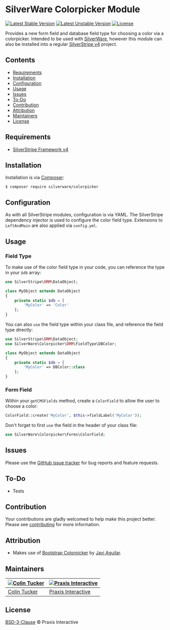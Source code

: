 # SilverWare Colorpicker Module

[![Latest Stable Version](https://poser.pugx.org/silverware/colorpicker/v/stable)](https://packagist.org/packages/silverware/colorpicker)
[![Latest Unstable Version](https://poser.pugx.org/silverware/colorpicker/v/unstable)](https://packagist.org/packages/silverware/colorpicker)
[![License](https://poser.pugx.org/silverware/colorpicker/license)](https://packagist.org/packages/silverware/colorpicker)

Provides a new form field and database field type for choosing a color via a colorpicker. Intended
to be used with [SilverWare][silverware], however this module can also be installed into a regular
[SilverStripe v4][silverstripe-framework] project.

## Contents

- [Requirements](#requirements)
- [Installation](#installation)
- [Configuration](#configuration)
- [Usage](#usage)
- [Issues](#issues)
- [To-Do](#to-do)
- [Contribution](#contribution)
- [Attribution](#attribution)
- [Maintainers](#maintainers)
- [License](#license)

## Requirements

- [SilverStripe Framework v4][silverstripe-framework]

## Installation

Installation is via [Composer][composer]:

```
$ composer require silverware/colorpicker
```

## Configuration

As with all SilverStripe modules, configuration is via YAML. The SilverStripe dependency injector is
used to configure the color field type. Extensions to `LeftAndMain` are also applied via `config.yml`.

## Usage

### Field Type

To make use of the color field type in your code, you can reference the type in your `$db` array:

```php
use SilverStripe\ORM\DataObject;

class MyObject extends DataObject
{
    private static $db = [
        'MyColor' => 'Color'
    ];
}
```

You can also `use` the field type within your class file, and reference the field type directly:

```php
use SilverStripe\ORM\DataObject;
use SilverWare\Colorpicker\ORM\FieldType\DBColor;

class MyObject extends DataObject
{
    private static $db = [
        'MyColor' => DBColor::class
    ];
}
```

### Form Field

Within your `getCMSFields` method, create a `ColorField` to allow the user to choose a color:

```php
ColorField::create('MyColor', $this->fieldLabel('MyColor'));
```

Don't forget to first `use` the field in the header of your class file:

```php
use SilverWare\Colorpicker\Forms\ColorField;
```

## Issues

Please use the [GitHub issue tracker][issues] for bug reports and feature requests.

## To-Do

- Tests

## Contribution

Your contributions are gladly welcomed to help make this project better.
Please see [contributing](CONTRIBUTING.md) for more information.

## Attribution

- Makes use of [Bootstrap Colorpicker][bootstrap-colorpicker] by [Javi Aguilar](https://github.com/itsjavi).

## Maintainers

[![Colin Tucker](https://avatars3.githubusercontent.com/u/1853705?s=144)](https://github.com/colintucker) | [![Praxis Interactive](https://avatars2.githubusercontent.com/u/1782612?s=144)](https://www.praxis.net.au)
---|---
[Colin Tucker](https://github.com/colintucker) | [Praxis Interactive](https://www.praxis.net.au)

## License

[BSD-3-Clause](LICENSE.md) &copy; Praxis Interactive

[silverware]: https://github.com/praxisnetau/silverware
[composer]: https://getcomposer.org
[silverstripe-framework]: https://github.com/silverstripe/silverstripe-framework
[bootstrap-colorpicker]: https://github.com/itsjavi/bootstrap-colorpicker
[issues]: https://github.com/praxisnetau/silverware-colorpicker/issues
